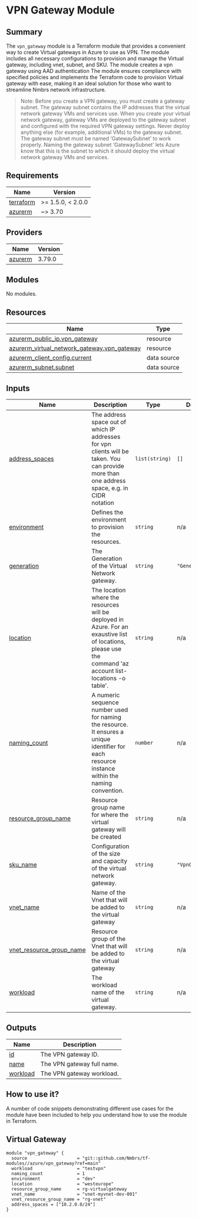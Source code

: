 # VPN Gateway Module

## Summary

The `vpn_gateway` module is a Terraform module that provides a convenient way to create Virtual gateways in Azure to use as VPN. The module includes all necessary configurations to provision and manage the Virtual gateway, including vnet, subnet, and SKU. The module creates a vpn gateway using AAD authentication
The module ensures compliance with specified policies and implements the Terraform code to provision Virtual gateway with ease, making it an ideal solution for those who want to streamline Nmbrs network infrastructure.

> Note: Before you create a VPN gateway, you must create a gateway subnet. The gateway subnet contains the IP addresses that the virtual network gateway VMs and services use. When you create your virtual network gateway, gateway VMs are deployed to the gateway subnet and configured with the required VPN gateway settings. Never deploy anything else (for example, additional VMs) to the gateway subnet. The gateway subnet must be named ‘GatewaySubnet’ to work properly. Naming the gateway subnet ‘GatewaySubnet’ lets Azure know that this is the subnet to which it should deploy the virtual network gateway VMs and services.

## Requirements

| Name | Version |
|------|---------|
| <a name="requirement_terraform"></a> [terraform](#requirement\_terraform) | >= 1.5.0, < 2.0.0 |
| <a name="requirement_azurerm"></a> [azurerm](#requirement\_azurerm) | ~> 3.70 |

## Providers

| Name | Version |
|------|---------|
| <a name="provider_azurerm"></a> [azurerm](#provider\_azurerm) | 3.79.0 |

## Modules

No modules.

## Resources

| Name | Type |
|------|------|
| [azurerm_public_ip.vpn_gateway](https://registry.terraform.io/providers/hashicorp/azurerm/latest/docs/resources/public_ip) | resource |
| [azurerm_virtual_network_gateway.vpn_gateway](https://registry.terraform.io/providers/hashicorp/azurerm/latest/docs/resources/virtual_network_gateway) | resource |
| [azurerm_client_config.current](https://registry.terraform.io/providers/hashicorp/azurerm/latest/docs/data-sources/client_config) | data source |
| [azurerm_subnet.subnet](https://registry.terraform.io/providers/hashicorp/azurerm/latest/docs/data-sources/subnet) | data source |

## Inputs

| Name | Description | Type | Default | Required |
|------|-------------|------|---------|:--------:|
| <a name="input_address_spaces"></a> [address\_spaces](#input\_address\_spaces) | The address space out of which IP addresses for vpn clients will be taken. You can provide more than one address space, e.g. in CIDR notation | `list(string)` | `[]` | no |
| <a name="input_environment"></a> [environment](#input\_environment) | Defines the environment to provision the resources. | `string` | n/a | yes |
| <a name="input_generation"></a> [generation](#input\_generation) | The Generation of the Virtual Network gateway. | `string` | `"Generation1"` | no |
| <a name="input_location"></a> [location](#input\_location) | The location where the resources will be deployed in Azure. For an exaustive list of locations, please use the command 'az account list-locations -o table'. | `string` | n/a | yes |
| <a name="input_naming_count"></a> [naming\_count](#input\_naming\_count) | A numeric sequence number used for naming the resource. It ensures a unique identifier for each resource instance within the naming convention. | `number` | n/a | yes |
| <a name="input_resource_group_name"></a> [resource\_group\_name](#input\_resource\_group\_name) | Resource group name for where the virtual gateway will be created | `string` | n/a | yes |
| <a name="input_sku_name"></a> [sku\_name](#input\_sku\_name) | Configuration of the size and capacity of the virtual network gateway. | `string` | `"VpnGw1"` | no |
| <a name="input_vnet_name"></a> [vnet\_name](#input\_vnet\_name) | Name of the Vnet that will be added to the virtual gateway | `string` | n/a | yes |
| <a name="input_vnet_resource_group_name"></a> [vnet\_resource\_group\_name](#input\_vnet\_resource\_group\_name) | Resource group of the Vnet that will be added to the virtual gateway | `string` | n/a | yes |
| <a name="input_workload"></a> [workload](#input\_workload) | The workload name of the virtual gateway. | `string` | n/a | yes |

## Outputs

| Name | Description |
|------|-------------|
| <a name="output_id"></a> [id](#output\_id) | The VPN gateway ID. |
| <a name="output_name"></a> [name](#output\_name) | The VPN gateway full name. |
| <a name="output_workload"></a> [workload](#output\_workload) | The VPN gateway workload. |

## How to use it?

A number of code snippets demonstrating different use cases for the module have been included to help you understand how to use the module in Terraform.

## Virtual Gateway

```hcl
module "vpn_gateway" {
  source                   = "git::github.com/Nmbrs/tf-modules//azure/vpn_gateway?ref=main"
  workload                 = "testvpn"
  naming_count             = 1
  environment              = "dev"
  location                 = "westeurope"
  resource_group_name      = rg-virtualgateway
  vnet_name                = "vnet-myvnet-dev-001"
  vnet_resource_group_name = "rg-vnet"
  address_spaces = ["10.2.0.0/24"]
}
```
